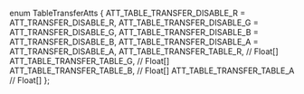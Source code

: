 enum TableTransferAtts
{
   ATT_TABLE_TRANSFER_DISABLE_R = ATT_TRANSFER_DISABLE_R,
   ATT_TABLE_TRANSFER_DISABLE_G = ATT_TRANSFER_DISABLE_G,
   ATT_TABLE_TRANSFER_DISABLE_B = ATT_TRANSFER_DISABLE_B,
   ATT_TABLE_TRANSFER_DISABLE_A = ATT_TRANSFER_DISABLE_A,
   ATT_TABLE_TRANSFER_TABLE_R,                      // Float[]
   ATT_TABLE_TRANSFER_TABLE_G,                      // Float[]
   ATT_TABLE_TRANSFER_TABLE_B,                      // Float[]
   ATT_TABLE_TRANSFER_TABLE_A                        // Float[]
};